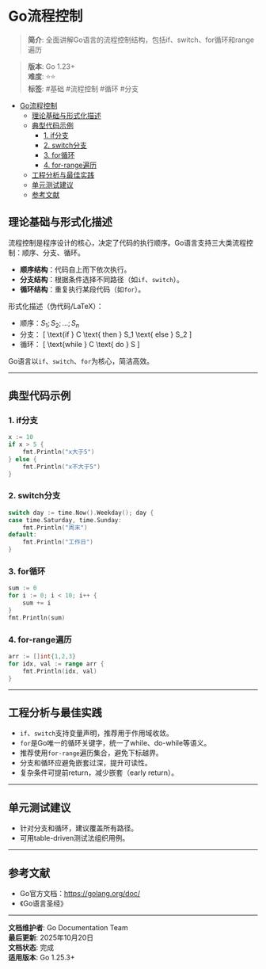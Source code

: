 ﻿# Go流程控制

> **简介**: 全面讲解Go语言的流程控制结构，包括if、switch、for循环和range遍历

> **版本**: Go 1.23+  
> **难度**: ⭐⭐  
> **标签**: #基础 #流程控制 #循环 #分支

<!-- TOC START -->
- [Go流程控制](#go流程控制)
  - [理论基础与形式化描述](#理论基础与形式化描述)
  - [典型代码示例](#典型代码示例)
    - [1. if分支](#1-if分支)
    - [2. switch分支](#2-switch分支)
    - [3. for循环](#3-for循环)
    - [4. for-range遍历](#4-for-range遍历)
  - [工程分析与最佳实践](#工程分析与最佳实践)
  - [单元测试建议](#单元测试建议)
  - [参考文献](#参考文献)
<!-- TOC END -->

## 理论基础与形式化描述

流程控制是程序设计的核心，决定了代码的执行顺序。Go语言支持三大类流程控制：顺序、分支、循环。

- **顺序结构**：代码自上而下依次执行。
- **分支结构**：根据条件选择不同路径（如`if`、`switch`）。
- **循环结构**：重复执行某段代码（如`for`）。

形式化描述（伪代码/LaTeX）：

- 顺序：$S_1; S_2; \ldots; S_n$
- 分支：
  \[
    \text{if } C \text{ then } S_1 \text{ else } S_2
  \]
- 循环：
  \[
    \text{while } C \text{ do } S
  \]

Go语言以`if`、`switch`、`for`为核心，简洁高效。

---

## 典型代码示例

### 1. if分支

```go
x := 10
if x > 5 {
    fmt.Println("x大于5")
} else {
    fmt.Println("x不大于5")
}

```

### 2. switch分支

```go
switch day := time.Now().Weekday(); day {
case time.Saturday, time.Sunday:
    fmt.Println("周末")
default:
    fmt.Println("工作日")
}

```

### 3. for循环

```go
sum := 0
for i := 0; i < 10; i++ {
    sum += i
}
fmt.Println(sum)

```

### 4. for-range遍历

```go
arr := []int{1,2,3}
for idx, val := range arr {
    fmt.Println(idx, val)
}

```

---

## 工程分析与最佳实践

- `if`、`switch`支持变量声明，推荐用于作用域收敛。
- `for`是Go唯一的循环关键字，统一了while、do-while等语义。
- 推荐使用`for-range`遍历集合，避免下标越界。
- 分支和循环应避免嵌套过深，提升可读性。
- 复杂条件可提前return，减少嵌套（early return）。

---

## 单元测试建议

- 针对分支和循环，建议覆盖所有路径。
- 可用table-driven测试法组织用例。

---

## 参考文献

- Go官方文档：<https://golang.org/doc/>
- 《Go语言圣经》

---

**文档维护者**: Go Documentation Team  
**最后更新**: 2025年10月20日  
**文档状态**: 完成  
**适用版本**: Go 1.25.3+

